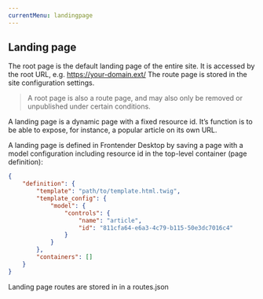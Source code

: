 ```yaml
---
currentMenu: landingpage
---
```


## Landing page
The root page is the default landing page of the entire site. It is accessed by the root URL, e.g. https://your-domain.ext/ The route page is stored in the site configuration settings.
> A root page is also a route page, and may also only be removed or unpublished under certain conditions.


A landing page is a dynamic page with a fixed resource id. It’s function is to be able to expose, for instance, a popular article on its own URL.

A landing page is defined in Frontender Desktop by saving a page with a model configuration including resource id in the top-level container (page definition):
```JSON
{
    "definition": {
        "template": "path/to/template.html.twig",
        "template_config": {
            "model": {
                "controls": {
                    "name": "article",
                    "id": "811cfa64-e6a3-4c79-b115-50e3dc7016c4"
                }
            }
        },
        "containers": []
    }
}
```
Landing page routes are stored in in a routes.json
